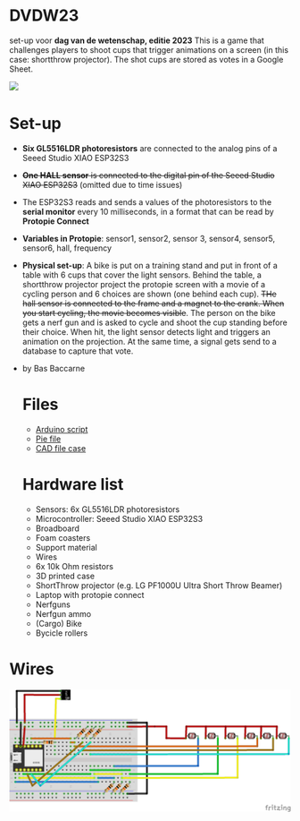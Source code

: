 # DVDW23
set-up voor **dag van de wetenschap, editie 2023**
This is a game that challenges players to shoot cups that trigger animations on a screen (in this case: shortthrow projector).
The shot cups are stored as votes in a Google Sheet.

![](dvdw_demo.gif)

# Set-up
* **Six GL5516LDR photoresistors** are connected to the analog pins of a Seeed Studio XIAO ESP32S3
* ~~**One HALL sensor** is connected to the digital pin of the Seeed Studio XIAO ESP32S3~~ (omitted due to time issues)
* The ESP32S3 reads and sends a values of the photoresistors to the **serial monitor** every 10 milliseconds, in a format that can be read by **Protopie Connect**
* **Variables in Protopie**: sensor1, sensor2, sensor 3, sensor4, sensor5, sensor6, hall, frequency
* **Physical set-up**: A bike is put on a training stand and put in front of a table with 6 cups that cover the light sensors. Behind the table, a shortthrow projector project the protopie screen with a movie of a cycling person and 6 choices are shown (one behind each cup). ~~THe hall sensor is connected to the frame and a magnet to the crank. When you start cycling, the movie becomes visible~~. The person on the bike gets a nerf gun and is asked to cycle and shoot the cup standing before their choice. When hit, the light sensor detects light and triggers an animation on the projection. At the same time, a signal gets send to a database to capture that vote.
* by Bas Baccarne

  # Files
  - [Arduino script](DVDW23.ino)
  - [Pie file](https://drive.google.com/file/d/13DgN5ienUSCBkp2FckoTW8GcOmpYX-O_/view?usp=sharing)
  - [CAD file case](https://a360.co/3R8AWaR)
 
  # Hardware list
  - Sensors: 6x GL5516LDR photoresistors
  - Microcontroller: Seeed Studio XIAO ESP32S3
  - Broadboard
  - Foam coasters
  - Support material
  - Wires
  - 6x 10k Ohm resistors
  - 3D printed case
  - ShortThrow projector (e.g. LG PF1000U Ultra Short Throw Beamer)
  - Laptop with protopie connect
  - Nerfguns
  - Nerfgun ammo
  - (Cargo) Bike
  - Bycicle rollers

# Wires
![Wires](DVDW.png)
